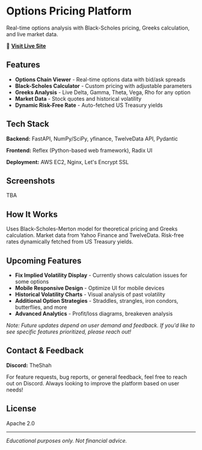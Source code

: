 # Options Pricing Platform

Real-time options analysis with Black-Scholes pricing, Greeks calculation, and live market data.

🔗 **[Visit Live Site](https://theshahml.com)**

## Features

- **Options Chain Viewer** - Real-time options data with bid/ask spreads
- **Black-Scholes Calculator** - Custom pricing with adjustable parameters
- **Greeks Analysis** - Live Delta, Gamma, Theta, Vega, Rho for any option
- **Market Data** - Stock quotes and historical volatility
- **Dynamic Risk-Free Rate** - Auto-fetched US Treasury yields

## Tech Stack

**Backend:** FastAPI, NumPy/SciPy, yfinance, TwelveData API, Pydantic

**Frontend:** Reflex (Python-based web framework), Radix UI

**Deployment:** AWS EC2, Nginx, Let's Encrypt SSL

## Screenshots

TBA

## How It Works

Uses Black-Scholes-Merton model for theoretical pricing and Greeks calculation. Market data from Yahoo Finance and TwelveData. Risk-free rates dynamically fetched from US Treasury yields.

## Upcoming Features

- **Fix Implied Volatility Display** - Currently shows calculation issues for some options
- **Mobile Responsive Design** - Optimize UI for mobile devices
- **Historical Volatility Charts** - Visual analysis of past volatility
- **Additional Option Strategies** - Straddles, strangles, iron condors, butterflies, and more
- **Advanced Analytics** - Profit/loss diagrams, breakeven analysis

*Note: Future updates depend on user demand and feedback. If you'd like to see specific features prioritized, please reach out!*

## Contact & Feedback

**Discord:** TheShah

For feature requests, bug reports, or general feedback, feel free to reach out on Discord. Always looking to improve the platform based on user needs!

## License

Apache 2.0

---

*Educational purposes only. Not financial advice.*
